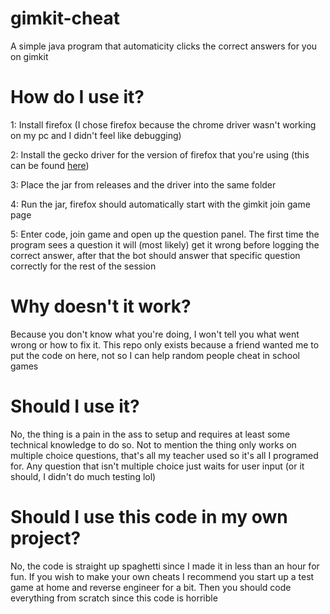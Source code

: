 # gimkit-cheat
A simple java program that automaticity clicks the correct answers for you on gimkit

# How do I use it?
1: Install firefox (I chose firefox because the chrome driver wasn't working on my pc and I didn't feel like debugging)

2: Install the gecko driver for the version of firefox that you're using (this can be found [here](https://github.com/mozilla/geckodriver/releases))

3: Place the jar from releases and the driver into the same folder

4: Run the jar, firefox should automatically start with the gimkit join game page

5: Enter code, join game and open up the question panel. The first time the program sees a question it will (most likely) get it wrong before logging the correct answer, after that the bot should answer that specific question correctly for the rest of the session

# Why doesn't it work?
Because you don't know what you're doing, I won't tell you what went wrong or how to fix it. This repo only exists because a friend wanted me to put the code on here, not so I can help random people cheat in school games

# Should I use it?
No, the thing is a pain in the ass to setup and requires at least some technical knowledge to do so. Not to mention the thing only works on multiple choice questions, that's all my teacher used so it's all I programed for. Any question that isn't multiple choice just waits for user input (or it should, I didn't do much testing lol)

# Should I use this code in my own project?
No, the code is straight up spaghetti since I made it in less than an hour for fun. If you wish to make your own cheats I recommend you start up a test game at home and reverse engineer for a bit. Then you should code everything from scratch since this code is horrible
